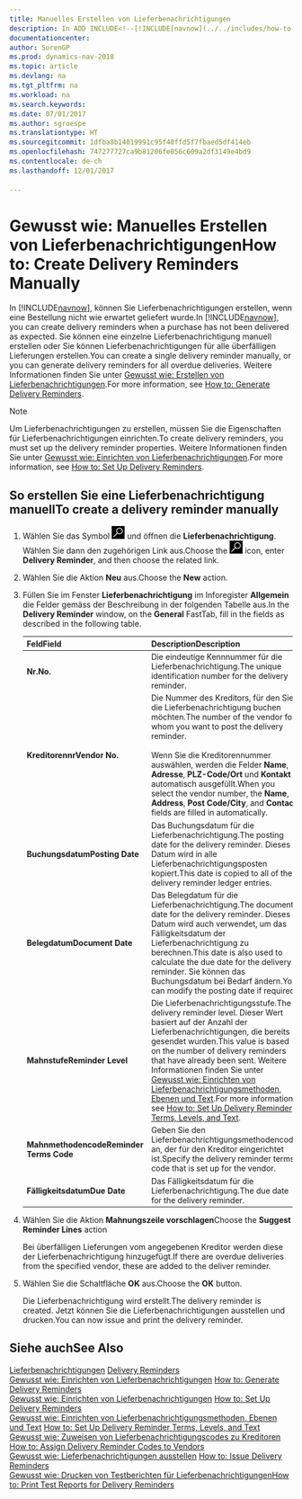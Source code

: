 ```yaml
---
title: Manuelles Erstellen von Lieferbenachrichtigungen
description: In ADD INCLUDE<!--[!INCLUDE[navnow](../../includes/how-to-generate-delivery-reminders.md).
documentationcenter: 
author: SorenGP
ms.prod: dynamics-nav-2018
ms.topic: article
ms.devlang: na
ms.tgt_pltfrm: na
ms.workload: na
ms.search.keywords: 
ms.date: 07/01/2017
ms.author: sgroespe
ms.translationtype: HT
ms.sourcegitcommit: 1dfba8b14019991c95f40ffd5f7fbaed5df414eb
ms.openlocfilehash: 747277727ca9b81206fe056c609a2df3149e4bd9
ms.contentlocale: de-ch
ms.lasthandoff: 12/01/2017

---
```

# <a name="how-to-create-delivery-reminders-manually"></a><span data-ttu-id="48be6-103">Gewusst wie: Manuelles Erstellen von Lieferbenachrichtigungen</span><span class="sxs-lookup"><span data-stu-id="48be6-103">How to: Create Delivery Reminders Manually</span></span>
<span data-ttu-id="48be6-104">In [!INCLUDE[navnow](../../includes/navnow_md.md)], können Sie Lieferbenachrichtigungen erstellen, wenn eine Bestellung nicht wie erwartet geliefert wurde.</span><span class="sxs-lookup"><span data-stu-id="48be6-104">In [!INCLUDE[navnow](../../includes/navnow_md.md)], you can create delivery reminders when a purchase has not been delivered as expected.</span></span> <span data-ttu-id="48be6-105">Sie können eine einzelne Lieferbenachrichtigung manuell erstellen oder Sie können Lieferbenachrichtigungen für alle überfälligen Lieferungen erstellen.</span><span class="sxs-lookup"><span data-stu-id="48be6-105">You can create a single delivery reminder manually, or you can generate delivery reminders for all overdue deliveries.</span></span> <span data-ttu-id="48be6-106">Weitere Informationen finden Sie unter [Gewusst wie: Erstellen von Lieferbenachrichtigungen](how-to-generate-delivery-reminders.md).</span><span class="sxs-lookup"><span data-stu-id="48be6-106">For more information, see [How to: Generate Delivery Reminders](how-to-generate-delivery-reminders.md).</span></span>

> [!NOTE]
> <span data-ttu-id="48be6-107">Um Lieferbenachrichtigungen zu erstellen, müssen Sie die Eigenschaften für Lieferbenachrichtigungen einrichten.</span><span class="sxs-lookup"><span data-stu-id="48be6-107">To create delivery reminders, you must set up the delivery reminder properties.</span></span> <span data-ttu-id="48be6-108">Weitere Informationen finden Sie unter [Gewusst wie: Einrichten von Lieferbenachrichtigungen](how-to-set-up-delivery-reminders.md).</span><span class="sxs-lookup"><span data-stu-id="48be6-108">For more information, see [How to: Set Up Delivery Reminders](how-to-set-up-delivery-reminders.md).</span></span>

## <a name="to-create-a-delivery-reminder-manually"></a><span data-ttu-id="48be6-109">So erstellen Sie eine Lieferbenachrichtigung manuell</span><span class="sxs-lookup"><span data-stu-id="48be6-109">To create a delivery reminder manually</span></span>  

1.  <span data-ttu-id="48be6-110">Wählen Sie das Symbol ![Nach Seite oder Bericht suchen](../../media/ui-search/search_small.png "Nach Seite oder Bericht suchen") und öffnen die **Lieferbenachrichtigung**. Wählen Sie dann den zugehörigen Link aus.</span><span class="sxs-lookup"><span data-stu-id="48be6-110">Choose the ![Search for Page or Report](../../media/ui-search/search_small.png "Search for Page or Report icon") icon, enter **Delivery Reminder**, and then choose the related link.</span></span>  
2.  <span data-ttu-id="48be6-111">Wählen Sie die Aktion **Neu** aus.</span><span class="sxs-lookup"><span data-stu-id="48be6-111">Choose the **New** action.</span></span>  
3.  <span data-ttu-id="48be6-112">Füllen Sie im Fenster **Lieferbenachrichtigung** im Inforegister **Allgemein** die Felder gemäss der Beschreibung in der folgenden Tabelle aus.</span><span class="sxs-lookup"><span data-stu-id="48be6-112">In the **Delivery Reminder** window, on the **General** FastTab, fill in the fields as described in the following table.</span></span>  

    |<span data-ttu-id="48be6-113">Feld</span><span class="sxs-lookup"><span data-stu-id="48be6-113">Field</span></span>|<span data-ttu-id="48be6-114">Description</span><span class="sxs-lookup"><span data-stu-id="48be6-114">Description</span></span>|  
    |---------------------------------|---------------------------------------|  
    |<span data-ttu-id="48be6-115">**Nr.**</span><span class="sxs-lookup"><span data-stu-id="48be6-115">**No.**</span></span>|<span data-ttu-id="48be6-116">Die eindeutige Kennnummer für die Lieferbenachrichtigung.</span><span class="sxs-lookup"><span data-stu-id="48be6-116">The unique identification number for the delivery reminder.</span></span>|  
    |<span data-ttu-id="48be6-117">**Kreditorennr**</span><span class="sxs-lookup"><span data-stu-id="48be6-117">**Vendor No.**</span></span>|<span data-ttu-id="48be6-118">Die Nummer des Kreditors, für den Sie die Lieferbenachrichtigung buchen möchten.</span><span class="sxs-lookup"><span data-stu-id="48be6-118">The number of the vendor for whom you want to post the delivery reminder.</span></span><br /><br /> <span data-ttu-id="48be6-119">Wenn Sie die Kreditorennummer auswählen, werden die Felder **Name**, **Adresse**, **PLZ-Code/Ort** und **Kontakt** automatisch ausgefüllt.</span><span class="sxs-lookup"><span data-stu-id="48be6-119">When you select the vendor number, the **Name**, **Address**, **Post Code/City**, and **Contact** fields are filled in automatically.</span></span>|  
    |<span data-ttu-id="48be6-120">**Buchungsdatum**</span><span class="sxs-lookup"><span data-stu-id="48be6-120">**Posting Date**</span></span>|<span data-ttu-id="48be6-121">Das Buchungsdatum für die Lieferbenachrichtigung.</span><span class="sxs-lookup"><span data-stu-id="48be6-121">The posting date for the delivery reminder.</span></span> <span data-ttu-id="48be6-122">Dieses Datum wird in alle Lieferbenachrichtigungsposten kopiert.</span><span class="sxs-lookup"><span data-stu-id="48be6-122">This date is copied to all of the delivery reminder ledger entries.</span></span>|  
    |<span data-ttu-id="48be6-123">**Belegdatum**</span><span class="sxs-lookup"><span data-stu-id="48be6-123">**Document Date**</span></span>|<span data-ttu-id="48be6-124">Das Belegdatum für die Lieferbenachrichtigung.</span><span class="sxs-lookup"><span data-stu-id="48be6-124">The document date for the delivery reminder.</span></span> <span data-ttu-id="48be6-125">Dieses Datum wird auch verwendet, um das Fälligkeitsdatum der Lieferbenachrichtigung zu berechnen.</span><span class="sxs-lookup"><span data-stu-id="48be6-125">This date is also used to calculate the due date for the delivery reminder.</span></span> <span data-ttu-id="48be6-126">Sie können das Buchungsdatum bei Bedarf ändern.</span><span class="sxs-lookup"><span data-stu-id="48be6-126">You can modify the posting date if required.</span></span>|  
    |<span data-ttu-id="48be6-127">**Mahnstufe**</span><span class="sxs-lookup"><span data-stu-id="48be6-127">**Reminder Level**</span></span>|<span data-ttu-id="48be6-128">Die Lieferbenachrichtigungsstufe.</span><span class="sxs-lookup"><span data-stu-id="48be6-128">The delivery reminder level.</span></span> <span data-ttu-id="48be6-129">Dieser Wert basiert auf der Anzahl der Lieferbenachrichtigungen, die bereits gesendet wurden.</span><span class="sxs-lookup"><span data-stu-id="48be6-129">This value is based on the number of delivery reminders that have already been sent.</span></span> <span data-ttu-id="48be6-130">Weitere Informationen finden Sie unter [Gewusst wie: Einrichten von Lieferbenachrichtigungsmethoden, Ebenen und Text](how-to-set-up-delivery-reminder-terms-levels-and-text.md).</span><span class="sxs-lookup"><span data-stu-id="48be6-130">For more information, see [How to: Set Up Delivery Reminder Terms, Levels, and Text](how-to-set-up-delivery-reminder-terms-levels-and-text.md).</span></span>|  
    |<span data-ttu-id="48be6-131">**Mahnmethodencode**</span><span class="sxs-lookup"><span data-stu-id="48be6-131">**Reminder Terms Code**</span></span>|<span data-ttu-id="48be6-132">Geben Sie den Lieferbenachrichtigungsmethodencode an, der für den Kreditor eingerichtet ist.</span><span class="sxs-lookup"><span data-stu-id="48be6-132">Specify the delivery reminder terms code that is set up for the vendor.</span></span>|  
    |<span data-ttu-id="48be6-133">**Fälligkeitsdatum**</span><span class="sxs-lookup"><span data-stu-id="48be6-133">**Due Date**</span></span>|<span data-ttu-id="48be6-134">Das Fälligkeitsdatum für die Lieferbenachrichtigung.</span><span class="sxs-lookup"><span data-stu-id="48be6-134">The due date for the delivery reminder.</span></span>|  

4.  <span data-ttu-id="48be6-135">Wählen Sie die Aktion **Mahnungszeile vorschlagen**</span><span class="sxs-lookup"><span data-stu-id="48be6-135">Choose the **Suggest Reminder Lines** action</span></span>  

    <span data-ttu-id="48be6-136">Bei überfälligen Lieferungen vom angegebenen Kreditor werden diese der Lieferbenachrichtigung hinzugefügt.</span><span class="sxs-lookup"><span data-stu-id="48be6-136">If there are overdue deliveries from the specified vendor, these are added to the deliver reminder.</span></span>  

5.  <span data-ttu-id="48be6-137">Wählen Sie die Schaltfläche **OK** aus.</span><span class="sxs-lookup"><span data-stu-id="48be6-137">Choose the **OK** button.</span></span>  

    <span data-ttu-id="48be6-138">Die Lieferbenachrichtigung wird erstellt.</span><span class="sxs-lookup"><span data-stu-id="48be6-138">The delivery reminder is created.</span></span> <span data-ttu-id="48be6-139">Jetzt können Sie die Lieferbenachrichtigungen ausstellen und drucken.</span><span class="sxs-lookup"><span data-stu-id="48be6-139">You can now issue and print the delivery reminder.</span></span>  

## <a name="see-also"></a><span data-ttu-id="48be6-140">Siehe auch</span><span class="sxs-lookup"><span data-stu-id="48be6-140">See Also</span></span>  
 <span data-ttu-id="48be6-141">[Lieferbenachrichtigungen](delivery-reminders.md) </span><span class="sxs-lookup"><span data-stu-id="48be6-141">[Delivery Reminders](delivery-reminders.md) </span></span>  
 <span data-ttu-id="48be6-142">[Gewusst wie: Einrichten von Lieferbenachrichtigungen](how-to-generate-delivery-reminders.md) </span><span class="sxs-lookup"><span data-stu-id="48be6-142">[How to: Generate Delivery Reminders](how-to-generate-delivery-reminders.md) </span></span>  
 <span data-ttu-id="48be6-143">[Gewusst wie: Einrichten von Lieferbenachrichtigungen](how-to-set-up-delivery-reminders.md) </span><span class="sxs-lookup"><span data-stu-id="48be6-143">[How to: Set Up Delivery Reminders](how-to-set-up-delivery-reminders.md) </span></span>  
 <span data-ttu-id="48be6-144">[Gewusst wie: Einrichten von Lieferbenachrichtigungsmethoden, Ebenen und Text](how-to-set-up-delivery-reminder-terms-levels-and-text.md) </span><span class="sxs-lookup"><span data-stu-id="48be6-144">[How to: Set Up Delivery Reminder Terms, Levels, and Text](how-to-set-up-delivery-reminder-terms-levels-and-text.md) </span></span>  
 <span data-ttu-id="48be6-145">[Gewusst wie: Zuweisen von Lieferbenachrichtigungscodes zu Kreditoren](how-to-assign-delivery-reminder-codes-to-vendors.md) </span><span class="sxs-lookup"><span data-stu-id="48be6-145">[How to: Assign Delivery Reminder Codes to Vendors](how-to-assign-delivery-reminder-codes-to-vendors.md) </span></span>  
 <span data-ttu-id="48be6-146">[Gewusst wie: Lieferbenachrichtigungen ausstellen](how-to-issue-delivery-reminders.md) </span><span class="sxs-lookup"><span data-stu-id="48be6-146">[How to: Issue Delivery Reminders](how-to-issue-delivery-reminders.md) </span></span>  
 [<span data-ttu-id="48be6-147">Gewusst wie: Drucken von Testberichten für Lieferbenachrichtigungen</span><span class="sxs-lookup"><span data-stu-id="48be6-147">How to: Print Test Reports for Delivery Reminders</span></span>](how-to-print-test-reports-for-delivery-reminders.md)

